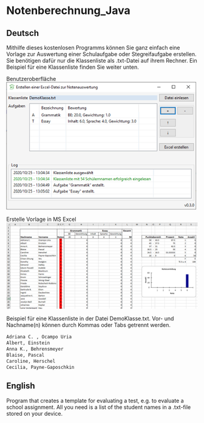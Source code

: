 # Notenberechnung_Java

## Deutsch
Mithilfe dieses kostenlosen Programms können Sie ganz einfach eine Vorlage zur Auswertung einer Schulaufgabe oder Stegreifaufgabe erstellen.
Sie benötigen dafür nur die Klassenliste als .txt-Datei auf ihrem Rechner.
Ein Beispiel für eine Klassenliste finden Sie weiter unten.

Benutzeroberfläche
<img src="Notenberechnung/images/GUI_v0.3.0.png" width="500" />

Erstelle Vorlage in MS Excel
<img src="Notenberechnung/images/Excel_v0.3.0.png" width="700" />

Beispiel für eine Klassenliste in der Datei DemoKlasse.txt.
Vor- und Nachname(n) können durch Kommas oder Tabs getrennt werden.
```
Adriana C. , Ocampo Uria
Albert, Einstein
Anna K., Behrensmeyer
Blaise, Pascal
Caroline, Herschel
Cecilia, Payne-Gaposchkin
```


## English
Program that creates a template for evaluating a test, e.g. to evaluate a school assignment.
All you need is a list of the student names in a .txt-file stored on your device.
